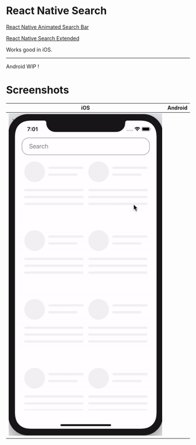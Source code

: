 # React Native Search

[React Native Animated Search Bar](https://medium.com/practicaldesign/react-native-search-72d1f7c081e1)

[React Native Search Extended](https://medium.com/practicaldesign/react-native-search-extended-1765c93b58fb)


Works good in iOS. 
__________________

Android WIP !


# Screenshots

| iOS                                          | Android                                      |
|----------------------------------------------|----------------------------------------------|
| ![](CollapsibleSearch.gif)                   |                                              |
